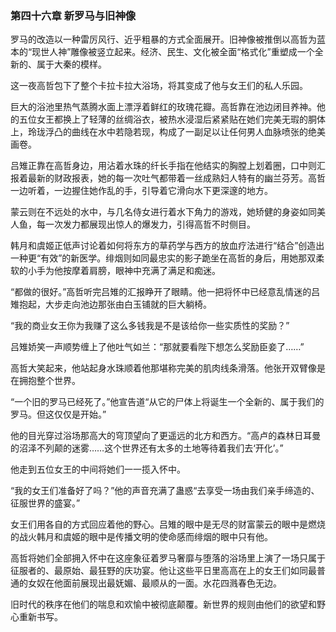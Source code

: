 ### **第四十六章 新罗马与旧神像**

罗马的改造以一种雷厉风行、近乎粗暴的方式全面展开。旧神像被推倒以高哲为蓝本的“现世人神”雕像被竖立起来。经济、民生、文化被全面“格式化”重塑成一个全新的、属于大秦的模样。

这一夜高哲包下了整个卡拉卡拉大浴场，将其变成了他与女王们的私人乐园。

巨大的浴池里热气蒸腾水面上漂浮着鲜红的玫瑰花瓣。高哲靠在池边闭目养神。他的五位女王都换上了轻薄的丝绸浴衣，被热水浸湿后紧紧贴在她们完美无瑕的胴体上，玲珑浮凸的曲线在水中若隐若现，构成了一副足以让任何男人血脉喷张的绝美画卷。

吕雉正靠在高哲身边，用沾着水珠的纤长手指在他结实的胸膛上划着圈，口中则汇报着最新的财政报表，她的每一次吐气都带着一丝成熟妇人特有的幽兰芬芳。高哲一边听着，一边握住她作乱的手，引导着它滑向水下更深邃的地方。

蒙云则在不远处的水中，与几名侍女进行着水下角力的游戏，她矫健的身姿如同美人鱼，每一次发力都展现出惊人的爆发力，引得高哲不时侧目。

韩月和虞姬正低声讨论着如何将东方的草药学与西方的放血疗法进行“结合”创造出一种更“有效”的新医学。绯烟则如同最忠实的影子跪坐在高哲的身后，用她那双柔软的小手为他按摩着肩膀，眼神中充满了满足和痴迷。

“都做的很好。”高哲听完吕雉的汇报睁开了眼睛。他一把将怀中已经意乱情迷的吕雉抱起，大步走向池边那张由白玉铺就的巨大躺椅。

“我的商业女王你为我赚了这么多钱我是不是该给你一些实质性的奖励？”

吕雉娇笑一声顺势缠上了他吐气如兰：“那就要看陛下想怎么奖励臣妾了……”

高哲大笑起来，他站起身水珠顺着他那堪称完美的肌肉线条滑落。他张开双臂像是在拥抱整个世界。

“一个旧的罗马已经死了。”他宣告道“从它的尸体上将诞生一个全新的、属于我们的罗马。但这仅仅是开始。”

他的目光穿过浴场那高大的穹顶望向了更遥远的北方和西方。“高卢的森林日耳曼的沼泽不列颠的迷雾……这个世界还有太多的土地等待着我们去‘开化’。”

他走到五位女王的中间将她们一一揽入怀中。

“我的女王们准备好了吗？”他的声音充满了蛊惑“去享受一场由我们亲手缔造的、征服世界的盛宴。”

女王们用各自的方式回应着他的野心。吕雉的眼中是无尽的财富蒙云的眼中是燃烧的战火韩月和虞姬的眼中是传播文明的使命感而绯烟的眼中只有他。

高哲将她们全部拥入怀中在这座象征着罗马奢靡与堕落的浴场里上演了一场只属于征服者的、最原始、最狂野的庆功宴。他让这些平日里高高在上的女王们如同最普通的女奴在他面前展现出最妩媚、最顺从的一面。水花四溅春色无边。

旧时代的秩序在他们的喘息和欢愉中被彻底颠覆。新世界的规则由他们的欲望和野心重新书写。